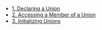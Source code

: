 - [1. Declaring a Union](1__Declaring_a_Union/readme.md) 
- [2. Accessing a Member of a Union](2__Accessing_a_Member_of_a_Union/readme.md) 
- [3. Initializing Unions](3__Initializing_Unions/readme.md) 
